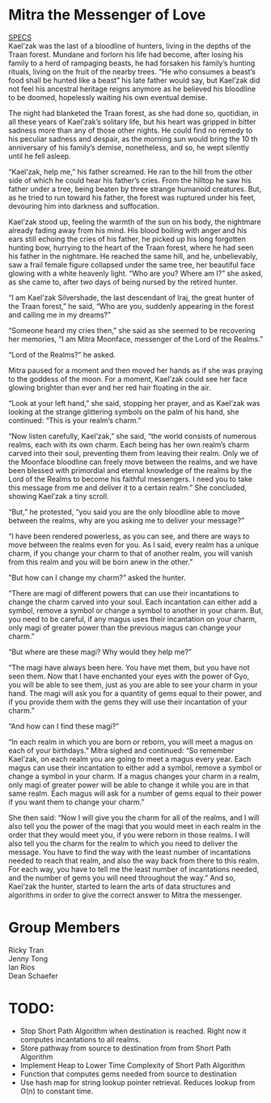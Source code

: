 # Mitra the Messenger of Love
[SPECS](http://rickytran.com:8000/f/fd1c01e620/?dl=1)  
Kael’zak was the last of a bloodline of hunters, living in the depths of the Traan forest. Mundane and
forlorn his life had become, after losing his family to a herd of rampaging beasts, he had forsaken his
family’s hunting rituals, living on the fruit of the nearby trees. “He who consumes a beast’s food shall be
hunted like a beast” his late father would say, but Kael’zak did not feel his ancestral heritage reigns
anymore as he believed his bloodline to be doomed, hopelessly waiting his own eventual demise.

The night had blanketed the Traan forest, as she had done so, quotidian, in all these years of Kael’zak’s
solitary life, but his heart was gripped in bitter sadness more than any of those other nights. He could find
no remedy to his peculiar sadness and despair, as the morning sun would bring the 10 th anniversary of his
family’s demise, nonetheless, and so, he wept silently until he fell asleep.

“Kael’zak, help me,” his father screamed. He ran to the hill from the other side of which he could hear his
father’s cries. From the hilltop he saw his father under a tree, being beaten by three strange humanoid
creatures. But, as he tried to run toward his father, the forest was ruptured under his feet, devouring him
into darkness and suffocation.
  
Kael’zak stood up, feeling the warmth of the sun on his body, the nightmare already fading away from his
mind. His blood boiling with anger and his ears still echoing the cries of his father, he picked up his long
forgotten hunting bow, hurrying to the heart of the Traan forest, where he had seen his father in the
nightmare. He reached the same hill, and he, unbelievably, saw a frail female figure collapsed under the
same tree, her beautiful face glowing with a white heavenly light.
“Who are you? Where am I?” she asked, as she came to, after two days of being nursed by the retired
hunter.
    
“I am Kael’zak Silvershade, the last descendant of Iraj, the great hunter of the Traan forest,” he said, “Who
are you, suddenly appearing in the forest and calling me in my dreams?”

“Someone heard my cries then,” she said as she seemed to be recovering her memories, “I am Mitra
Moonface, messenger of the Lord of the Realms.”
  
“Lord of the Realms?” he asked.
  
Mitra paused for a moment and then moved her hands as if she was praying to the goddess of the moon.
For a moment, Kael’zak could see her face glowing brighter than ever and her red hair floating in the air.

“Look at your left hand,” she said, stopping her prayer, and as Kael’zak was looking at the strange glittering
symbols on the palm of his hand, she continued: “This is your realm’s charm.”

“Now listen carefully, Kael’zak,” she said, “the world consists of numerous realms, each with its own
charm. Each being has her own realm’s charm carved into their soul, preventing them from leaving their
realm. Only we of the Moonface bloodline can freely move between the realms, and we have been blessed
with primordial and eternal knowledge of the realms by the Lord of the Realms to become his faithful
messengers. I need you to take this message from me and deliver it to a certain realm.” She concluded,
showing Kael’zak a tiny scroll.

“But,” he protested, “you said you are the only bloodline able to move between the realms, why are you
asking me to deliver your message?”

“I have been rendered powerless, as you can see, and there are ways to move between the realms even
for you. As I said, every realm has a unique charm, if you change your charm to that of another realm, you
will vanish from this realm and you will be born anew in the other.”

"But how can I change my charm?” asked the hunter.

“There are magi of different powers that can use their incantations to change the charm carved into your
soul. Each incantation can either add a symbol, remove a symbol or change a symbol to another in your
charm. But, you need to be careful, if any magus uses their incantation on your charm, only magi of greater
power than the previous magus can change your charm.”

“But where are these magi? Why would they help me?”

“The magi have always been here. You have met them, but you have not seen them. Now that I have
enchanted your eyes with the power of Gyo, you will be able to see them, just as you are able to see your
charm in your hand. The magi will ask you for a quantity of gems equal to their power, and if you provide
them with the gems they will use their incantation of your charm.”

“And how can I find these magi?”

“In each realm in which you are born or reborn, you will meet a magus on each of your birthdays.”
Mitra sighed and continued: “So remember Kael’zak, on each realm you are going to meet a magus every
year. Each magus can use their incantation to either add a symbol, remove a symbol or change a symbol
in your charm. If a magus changes your charm in a realm, only magi of greater power will be able to change
it while you are in that same realm. Each magus will ask for a number of gems equal to their power if you
want them to change your charm.”

She then said: “Now I will give you the charm for all of the realms, and I will also tell you the power of the
magi that you would meet in each realm in the order that they would meet you, if you were reborn in
those realms. I will also tell you the charm for the realm to which you need to deliver the message. You
have to find the way with the least number of incantations needed to reach that realm, and also the way
back from there to this realm. For each way, you have to tell me the least number of incantations needed,
and the number of gems you will need throughout the way.”
And so, Kael’zak the hunter, started to learn the arts of data structures and algorithms in order to give the
correct answer to Mitra the messenger.

# Group Members
Ricky Tran  
Jenny Tong  
Ian Rios  
Dean Schaefer  

# TODO:
* Stop Short Path Algorithm when destination is reached. Right now it computes incantations to 
all realms.
* Store pathway from source to destination from from Short Path Algorithm
* Implement Heap to Lower Time Complexity of Short Path Algorithm
* Function that computes gems needed from source to destination
* Use hash map for string lookup pointer retrieval. Reduces lookup from 
O(n) to constant time.
